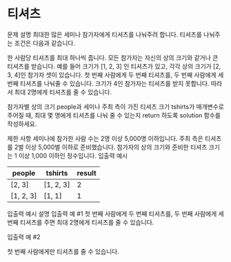 # 티셔츠
문제 설명
최대한 많은 세미나 참가자에게 티셔츠를 나눠주려 합니다. 티셔츠를 나눠주는 조건은 다음과 같습니다.

한 사람당 티셔츠를 최대 하나씩 줍니다.
모든 참가자는 자신의 상의 크기와 같거나 큰 티셔츠를 받습니다.
예를 들어 크기가 [1, 2, 3] 인 티셔츠가 있고, 각각 상의 크기가 [2, 3, 4]인 참가자 셋이 있습니다. 첫 번째 사람에게 두 번째 티셔츠를, 두 번째 사람에게 세 번째 티셔츠를 나눠줄 수 있습니다. 크기가 4인 참가자는 티셔츠를 받지 못합니다. 따라서 최대 2명에게 티셔츠를 줄 수 있습니다.

참가자별 상의 크기 people과 세미나 주최 측이 가진 티셔츠 크기 tshirts가 매개변수로 주어질 때, 최대 몇 명에게 티셔츠를 나눠 줄 수 있는지 return 하도록 solution 함수를 작성하세요.

제한 사항
세미나에 참가한 사람 수는 2명 이상 5,000명 이하입니다.
주최 측은 티셔츠를 2벌 이상 5,000벌 이하로 준비했습니다.
참가자의 상의 크기와 준비한 티셔츠 크기는 1 이상 1,000 이하인 정수입니다.
입출력 예시

|people|tshirts|result|
|------|---|---|
|[2, 3]|[1, 2, 3]|2|
|[1, 2, 3]|[1, 1]|1|

입출력 예시 설명
입출력 예 #1
첫 번째 사람에게 두 번째 티셔츠를, 두 번째 사람에게 세 번째 티셔츠를 주면 최대 2명에게 티셔츠를 줄 수 있습니다.

입출력 예 #2

첫 번째 사람에게만 티셔츠를 줄 수 있습니다.